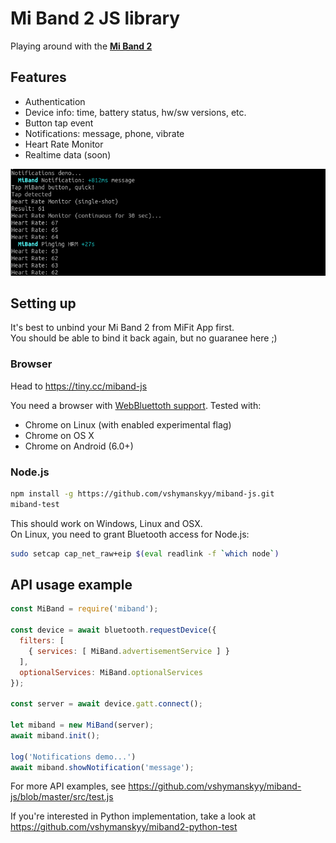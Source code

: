 # Mi Band 2 JS library

Playing around with the [**Mi Band 2**](http://www.mi.com/en/miband2/)

## Features
- Authentication
- Device info: time, battery status, hw/sw versions, etc.
- Button tap event
- Notifications: message, phone, vibrate
- Heart Rate Monitor
- Realtime data (soon)

![demo](/public/demo.png)

## Setting up

It's best to unbind your Mi Band 2 from MiFit App first.  
You should be able to bind it back again, but no guaranee here ;)

### Browser

Head to https://tiny.cc/miband-js

You need a browser with [WebBluettoth support](https://github.com/WebBluetoothCG/web-bluetooth/blob/master/implementation-status.md). Tested with:
- Chrome on Linux (with enabled experimental flag)
- Chrome on OS X
- Chrome on Android (6.0+)

### Node.js

```sh
npm install -g https://github.com/vshymanskyy/miband-js.git
miband-test
```

This should work on Windows, Linux and OSX.  
On Linux, you need to grant Bluetooth access for Node.js:
```sh
sudo setcap cap_net_raw+eip $(eval readlink -f `which node`)
```

## API usage example

```js
const MiBand = require('miband');

const device = await bluetooth.requestDevice({
  filters: [
    { services: [ MiBand.advertisementService ] }
  ],
  optionalServices: MiBand.optionalServices
});

const server = await device.gatt.connect();

let miband = new MiBand(server);
await miband.init();

log('Notifications demo...')
await miband.showNotification('message');
```

For more API examples, see https://github.com/vshymanskyy/miband-js/blob/master/src/test.js

If you're interested in Python implementation, take a look at https://github.com/vshymanskyy/miband2-python-test
